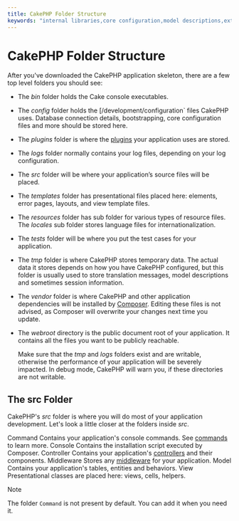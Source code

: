 ```yaml
---
title: CakePHP Folder Structure
keywords: "internal libraries,core configuration,model descriptions,external vendors,connection details,folder structure,party libraries,personal commitment,database connection,internationalization,configuration files,folders,application development,readme,lib,configured,logs,config,third party,cakephp"
---
```


# CakePHP Folder Structure

After you've downloaded the CakePHP application skeleton, there are a few top
level folders you should see:

- The *bin* folder holds the Cake console executables.
- The *config* folder holds the [/development/configuration` files
  CakePHP uses. Database connection details, bootstrapping, core configuration files
  and more should be stored here.
- The *plugins* folder is where the [plugins](../plugins.md) your application uses are stored.
- The *logs* folder normally contains your log files, depending on your log
  configuration.
- The *src* folder will be where your application’s source files will be placed.
- The *templates* folder has presentational files placed here:
  elements, error pages, layouts, and view template files.
- The *resources* folder has sub folder for various types of resource files.
  The *locales* sub folder stores language files for internationalization.
- The *tests* folder will be where you put the test cases for your application.
- The *tmp* folder is where CakePHP stores temporary data. The actual data it
  stores depends on how you have CakePHP configured, but this folder
  is usually used to store translation messages, model descriptions and sometimes
  session information.
- The *vendor* folder is where CakePHP and other application dependencies will
  be installed by [Composer](https://getcomposer.org). Editing these files is not
  advised, as Composer will overwrite your changes next time you update.
- The *webroot* directory is the public document root of your application. It
  contains all the files you want to be publicly reachable.

  Make sure that the *tmp* and *logs* folders exist and are writable,
  otherwise the performance of your application will be severely
  impacted. In debug mode, CakePHP will warn you, if these directories are not
  writable.

## The src Folder

CakePHP's *src* folder is where you will do most of your application
development. Let's look a little closer at the folders inside
*src*.

Command
Contains your application's console commands. See
[commands](../console-commands/commands.md) to learn more.
Console
Contains the installation script executed by Composer.
Controller
Contains your application's [controllers](../controllers.md) and their components.
Middleware
Stores any [middleware](../controllers/middleware.md) for your application.
Model
Contains your application's tables, entities and behaviors.
View
Presentational classes are placed here: views, cells, helpers.

> [!NOTE]
> The folder `Command` is not present by default.
> You can add it when you need it.
>